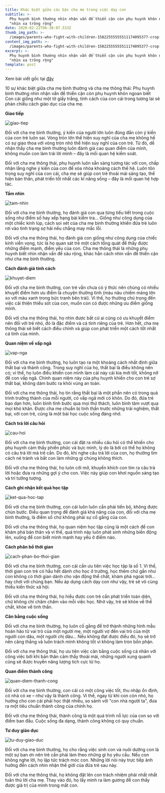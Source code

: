 ```yaml
---
title: Khác biệt giữa các bậc cha mẹ trong việc dạy con
subtitle: >-
  Phụ huynh bình thường nhìn nhận vấn đề thiển cận còn phụ huynh khôn ngoan biết
  "nhìn xa trông rộng"
date: 2020-02-22T06:38:07.533Z
thumb_img_path: >-
  /images/parents-who-fight-with-children-15822555555511174095377-crop-15822555722401468240316.jpg
content_img_path: >-
  /images/parents-who-fight-with-children-15822555555511174095377-crop-15822555722401468240316.jpg
excerpt: >-
  Phụ huynh bình thường nhìn nhận vấn đề thiển cận còn phụ huynh khôn ngoan biết
  "nhìn xa trông rộng"
template: post
---
```

Xem bài viết gốc tại <a href="http://ttvn.toquoc.vn/kinh-doanh/10-su-khac-biet-giua-cha-me-binh-thuong-va-cha-me-thong-thai-phu-huynh-binh-thuong-nhin-nhan-van-de-thien-can-con-phu-huynh-khon-ngoan-biet-nhin-xa-trong-rong-5202022271430998.htm" target="_blank">đây</a>

10 sự khác biệt giữa cha mẹ bình thường và cha mẹ thông thái: Phụ huynh bình thường nhìn nhận vấn đề thiển cận còn phụ huynh khôn ngoan biết  Con cái giống như một tờ giấy trắng, tính cách của con cái trong tương lai sẽ phản chiếu cách giáo dục của cha mẹ.

**Giao tiếp** 

![giao-tiep](/images/vong1-1446-1570760519-158218741449595131674.jpg)

Đối với cha mẹ bình thường, ý kiến của người lớn luôn đúng đắn còn ý kiến của con trẻ luôn sai. Vòng tròn lớn thể hiện suy nghĩ của cha mẹ không hề có sự giao thoa với vòng tròn nhỏ thể hiện suy nghĩ của con trẻ. Từ đó, dễ nhận thấy cha mẹ bình thường luôn đánh giá cao quan điểm của mình, không muốn con làm trái lời mình – đây là mối quan hệ kiểm soát.

Đối với cha mẹ thông thái, phụ huynh luôn sẵn sàng tương tác với con, chấp nhận lắng nghe ý kiến của con để xóa nhòa khoảng cách thế hệ. Luôn tôn trọng suy nghĩ của con cái, cha mẹ sẽ giúp con trẻ thoải mái sáng tạo, thể hiện bản thân, phát triển tốt nhất các kĩ năng sống – đây là mối quan hệ hợp tác.

**Tầm nhìn** 

![tam-nhin](/images/vong2-3906-1570762275-15821887082972005925047.jpg)

Đối với cha mẹ bình thường, họ đánh giá con qua từng tiểu tiết trong cuộc sống như điểm số hay xếp hạng bài kiểm tra… Giống như công dụng của một chiếc kính lúp, cách soi xét của cha mẹ bình thường khiến đứa trẻ luôn rơi vào tình trạng sợ hãi nếu chẳng may mắc lỗi.

Đối với cha mẹ thông thái, họ đánh giá con giống như công dụng của chiếc kính viễn vọng, tức là họ quan sát trẻ một cách tổng quát để thấy được những điểm mạnh, điểm yếu của con. Cha mẹ thông thái là những phụ huynh biết nhìn nhận vấn đề sâu rộng, khác hẳn cách nhìn vấn đề thiển cận như cha mẹ bình thường.

**Cách đánh giá tính cách** 

![khuyet-diem](/images/vong3-6910-1570762275-1582189439173806630306.jpg)

Đối với cha mẹ bình thường, con trẻ vẫn chưa có ý thức nên chúng có nhiều khuyết điểm hơn ưu điểm là chuyện thường tình (màu nâu chiếm mảng lớn so với màu xanh trong bức tranh bên trái). Vì thế, họ thường chú trọng đến việc cải thiện thiếu sót của con, muốn con có được những ưu điểm giống mình.

Đối với cha mẹ thông thái, họ nhìn được bất cứ ai cũng có ưu khuyết điểm nên đối với trẻ nhỏ, đó là đặc điểm và cá tính riêng của trẻ. Hơn hết, cha mẹ thông thái sẽ biết cách điều chỉnh và giúp con phát triển một cách tốt nhất cá tính của mình.

**Quan niệm về vấp ngã** 

![vap-nga](/images/vong4-3649-1570762275-15821903070591696950158.jpg)

Đối với cha mẹ bình thường, họ luôn tạo ra một khoảng cách nhất định giữa thất bại và thành công. Trong suy nghĩ của họ, thất bại là điều không nên có; vì thế, họ luôn điều khiển con mình làm cái này cái kia mới tốt, không nỡ để con vấp ngã. Chính quan niệm này của phụ huynh khiến cho con trẻ sợ thất bại, không dám bước ra khỏi vùng an toàn.

Đối với cha mẹ thông thái, họ tin rằng thất bại là một phần nên có trong quá trình trưởng thành của mỗi người, có vấp ngã mới có khôn. Do đó, đứa trẻ bạo dạn hơn, luôn bình tĩnh bước qua mọi thử thách, luôn bình tâm vượt qua mọi khó khăn. Được cha mẹ chuẩn bị tinh thần trước những trải nghiệm, thất bại, với con trẻ, cũng là một bài học cuộc sống đáng nhớ.

**Cách trả lời câu hỏi** 

![cau-hoi](/images/vong5-4164-1570762275-1582190457123964367464.jpg)

Đối với cha mẹ bình thường, con cái đặt ra nhiều câu hỏi có thể khiến cho phụ huynh cảm thấy phiền phức và bực mình, lý do là bởi có thể họ không có câu trả lời mà trẻ cần. Do đó, khi nghe câu trả lời của con, họ thường tìm cách né tránh và bắt con làm những gì chúng không thích.

Đối với cha mẹ thông thái, họ luôn cởi mở, khuyến khích con tìm ra câu trả lời hoặc đưa ra những gợi ý cho con. Việc này giúp con khơi nguồn sáng tạo và trí tưởng tượng.

**Cách ghi nhận kết quả học tập** 

![ket-qua-hoc-tap](/images/vong6-8594-1570762275-15821907346452043862573.jpg)

Đối với cha mẹ bình thường, con cái luôn luôn cần phải tiến bộ, không được chùn bước. Điều quan trọng để đánh giá khả năng của con, đối với cha mẹ bình thường, là điểm số chứ không phải sự cố gắng của con.

Đối với cha mẹ thông thái, họ quan niệm học tập cũng là một cách để con khám phá bản thân và vì thế, quá trình này luôn phát sinh những biến động lên, xuống để con biết mình mạnh hay yếu ở điểm nào.

**Cách phân bổ thời gian**

![cach-phan-bo-thoi-gian](/images/vong7-6210-1570762276-1582190967137854323695.jpg)

Đối với cha mẹ bình thường, con cái cần ưu tiên việc học tập là số 1. Vì thế, thời gian con trẻ có hầu hết dành cho học ở trường, học thêm chứ gần như con không có thời gian dành cho vận động thể chất, khám phá ngoài trời… hay chơi với chúng bạn. Nếu áp dụng cách dạy con như vậy, trẻ sẽ vô cùng thiếu kiến thức xã hội.

Đối với cha mẹ thông thái, họ hiểu được con trẻ cần phát triển toàn diện, chứ không chỉ chăm chăm vào mỗi việc học. Nhờ vậy, trẻ sẽ khỏe về thể chất, khỏe về tinh thần.

**Cân bằng cuộc sống** 

Đối với cha mẹ bình thường, họ luôn cố gắng để trở thành những hình mẫu hoàn hảo từ vai trò của một người mẹ, một người vợ đến vai trò của một người con dâu, một người chị dâu... Nếu không đạt được điều đó, họ sẽ trở nên căng thẳng và luôn trách mình không tốt vì không làm tròn bổn phận.

Đối với cha mẹ thông thái, họ ưu tiên việc cân bằng cuộc sống cá nhân với công việc bởi khi bản thân cảm thấy thoải mái, những người xung quanh cũng sẽ được truyền năng lượng tích cực từ họ.

**Quan điểm thành công** 

![quan-diem-thanh-cong](/images/vong9-3149-1570762276-15821913425061010035824.jpg)

Đối với cha mẹ bình thường, con cái có một công việc tốt, thu nhập ổn định, có nhà có xe – như vậy là thành công. Vì thế, ngay từ khi con còn nhỏ, họ hướng cho con cái phải học thật nhiều, so sánh với "con nhà người ta", đưa ra một tiêu chuẩn thành công của chính họ.

Đối với cha mẹ thông thái, thành công là một quá trình nỗ lực của con so với điểm ban đầu. Cuộc sống đa dạng, thành công không có quy chuẩn.

**Tư duy giáo dục** 

![tu-duy-giao-duc](/images/vong10-4652-1570762276-1582191555736184777081.jpg)

Đối với cha mẹ bình thường, họ cho rằng việc sinh con và nuôi dưỡng con là một sự ban ơn nên trẻ cần phải làm theo những gì họ yêu cầu. Nếu con không nghe lời, họ lập tức trách móc con. Những lời nói này trực tiếp ảnh hưởng đến cách nhìn nhận thế giới của đứa trẻ sau này.

Đối với cha mẹ thông thái, họ không đặt lên con trách nhiệm phải nhất nhất tuân thủ lời cha mẹ. Thay vào đó, họ lấy mình ra làm gương để con thấy được giá trị của mình trong mắt con.
